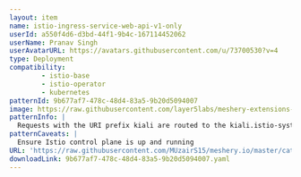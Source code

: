 ```yaml
---
layout: item
name: istio-ingress-service-web-api-v1-only
userId: a550f4d6-d3bd-44f1-9b4c-167114452062
userName: Pranav Singh
userAvatarURL: https://avatars.githubusercontent.com/u/73700530?v=4
type: Deployment
compatibility: 
        - istio-base
        - istio-operator
        - kubernetes
patternId: 9b677af7-478c-48d4-83a5-9b20d5094007
image: https://raw.githubusercontent.com/layer5labs/meshery-extensions-packages/master/action-assets/design-assets/9b677af7-478c-48d4-83a5-9b20d5094007-light.png,https://raw.githubusercontent.com/layer5labs/meshery-extensions-packages/master/action-assets/design-assets/9b677af7-478c-48d4-83a5-9b20d5094007-dark.png
patternInfo: |
  Requests with the URI prefix kiali are routed to the kiali.istio-system.svc.cluster.local service on port 20001. Requests with URI prefixes like /web-api/v1/getmultiple, /web-api/v1/create, and /web-api/v1/manage are routed to the web-api service with the subset v1. Requests with URI prefixes openapi/ui/ and /openapi are routed to the web-api service on port 9080. Requests with URI prefixes like /loginwithtoken, /login,  and /callback are routed to different services, including web-app and authentication. Requests with any other URI prefix are routed to the web-app service on port 80.
patternCaveats: |
  Ensure Istio control plane is up and running
URL: 'https://raw.githubusercontent.com/MUzairS15/meshery.io/master/catalog/9b677af7-478c-48d4-83a5-9b20d5094007.yaml'
downloadLink: 9b677af7-478c-48d4-83a5-9b20d5094007.yaml
---
```

